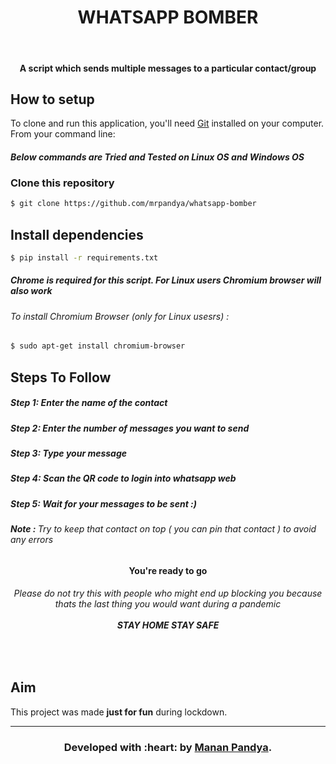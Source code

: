 <h1 align="center">WHATSAPP BOMBER</h1>
</br>
<h4 align="center">A script which sends multiple messages to a particular contact/group</h4>

## How to setup

To clone and run this application, you'll need [Git](https://git-scm.com) installed on your computer. From your command line:

#### *Below commands are Tried and Tested on Linux OS and Windows OS*

### Clone this repository
```bash
$ git clone https://github.com/mrpandya/whatsapp-bomber
```
## Install dependencies
```bash
$ pip install -r requirements.txt
```

 <h5> Chrome is required for this script. For Linux users Chromium browser will also work</h5>
 <h6> To install Chromium Browser (only for Linux usesrs) :</h6>
 
```bash
$ sudo apt-get install chromium-browser
```



## Steps To Follow

<p>
  <h5>Step 1: Enter the name of the contact</h5>
</p>
<p>
  <h5>Step 2: Enter the number of messages you want to send</h5>
</p>
<p>
  <h5>Step 3: Type your message</h5>
</p>
<p>
  <h5>Step 4: Scan the QR code to login into whatsapp web</h5>
</p>
<p>
  <h5>Step 5: Wait for your messages to be sent :) </h5>
</p>  
<p>
  <h6><b>Note : </b>Try to keep that contact on top ( you can pin that contact ) to avoid any errors </h6>
</p>
<h4 align='center'> You're ready to go</h4>
<h6 align="center">Please do not try this with people who might end up blocking you because thats the last thing you would want during a pandemic <br><br><span align="center"><b>STAY HOME STAY SAFE</b></span> </h6>

</br>


## Aim
This project was made **just for fun** during lockdown.

---
<h3 align="center"><b>Developed with :heart: by <a href="https://github.com/mrpandya">Manan Pandya</a>.</b></h1>
